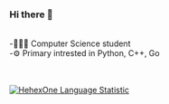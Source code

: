 ### Hi there 👋  
<br/>
-👨🏻‍💻 Computer Science student  <br/>
-⚙️ Primary intrested in Python, C++, Go  <br/>
<br/>
<br/>

[![HehexOne Language Statistic](https://github-readme-stats.vercel.app/api/top-langs/?username=HehexOne&theme=dark&count_private=true&hide=javascript,html,css,jupyter%20notebook,php&layout=compact)](https://github.com/HehexOne)
